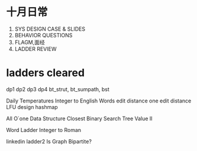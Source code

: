 # 十月日常
1. SYS DESIGN CASE & SLIDES
2. BEHAVIOR QUESTIONS
3. FLAGM,面经
4. LADDER REVIEW

# ladders cleared
dp1 dp2 dp3 dp4
bt_strut, bt_sumpath, bst



Daily Temperatures
Integer to English Words
edit distance
one edit distance
LFU
design hashmap

All O`one Data Structure
Closest Binary Search Tree Value II

Word Ladder
Integer to Roman

linkedin ladder2
Is Graph Bipartite?
